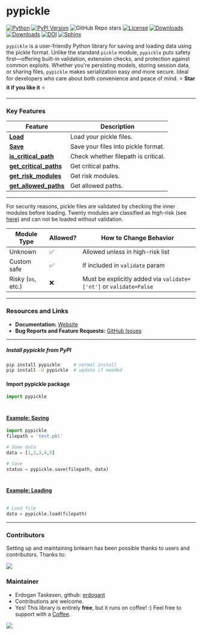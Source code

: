 # pypickle

[![Python](https://img.shields.io/pypi/pyversions/pypickle)](https://img.shields.io/pypi/pyversions/pypickle)
[![PyPI Version](https://img.shields.io/pypi/v/pypickle)](https://pypi.org/project/pypickle/)
![GitHub Repo stars](https://img.shields.io/github/stars/erdogant/pypickle)
[![License](https://img.shields.io/badge/license-MIT-green.svg)](https://github.com/erdogant/pypickle/blob/master/LICENSE)
[![Downloads](https://pepy.tech/badge/pypickle)](https://pepy.tech/project/pypickle)
[![Downloads](https://pepy.tech/badge/pypickle/month)](https://pepy.tech/project/pypickle/)
[![DOI](https://zenodo.org/badge/278702058.svg)](https://zenodo.org/badge/latestdoi/278702058)
[![Sphinx](https://img.shields.io/badge/Sphinx-Docs-Green)](https://erdogant.github.io/pypickle/)
<!---[![Coffee](https://img.shields.io/badge/coffee-black-grey.svg)](https://erdogant.github.io/donate/?currency=USD&amount=5)-->
<!---[![BuyMeCoffee](https://img.shields.io/badge/buymea-coffee-yellow.svg)](https://www.buymeacoffee.com/erdogant)-->



``pypickle`` is a user-friendly Python library for saving and loading data using the pickle format. Unlike the standard ``pickle`` module, ``pypickle`` puts safety first—offering built-in validation, extension checks, and protection against common exploits.
Whether you're persisting models, storing session data, or sharing files, ``pypickle`` makes serialization easy *and* more secure.
Ideal for developers who care about both convenience and peace of mind.
⭐️ **Star it if you like it** ⭐️

---

### Key Features

| Feature | Description |
|--------|-------------|
| [**Load**](https://erdogant.github.io/pypickle/pages/html/Parametric.html) | Load your pickle files. |
| [**Save**](https://erdogant.github.io/pypickle/pages/html/Save_and_Load.html#saving) | Save your files into pickle format. |
| [**is_critical_path**](https://erdogant.github.io/pypickle/pages/html/pypickle.pypickle.html#pypickle.pypickle.is_critical_path) | Check whether filepath is critical. |
| [**get_critical_paths**](https://erdogant.github.io/pypickle/pages/html/pypickle.pypickle.html#pypickle.pypickle.get_critical_paths) | Get critical paths. |
| [**get_risk_modules**](https://erdogant.github.io/pypickle/pages/html/pypickle.pypickle.html#pypickle.pypickle.get_risk_modules) | Get risk modules. |
| [**get_allowed_paths**](https://erdogant.github.io/pypickle/pages/html/pypickle.pypickle.html#pypickle.pypickle.get_allowed_paths) | Get allowed paths. |

---

For security reasons, pickle files are validated by checking the inner modules before loading. Twenty modules are classified as high-risk (see [here](https://erdogant.github.io/pypickle/pages/html/Save_and_Load.html#risk-modules)) and can not be loaded without validation.

| Module Type           | Allowed? | How to Change Behavior                                                  |
|-----------------------|----------|--------------------------------------------------------------------------|
| Unknown               | ✅       | Allowed unless in high-risk list                                            |
| Custom safe           | ✅       | If included in `validate` param                                         |
| Risky (`os`, etc.)    | ❌       | Must be explicitly added via `validate=['nt']` or `validate=False`      |

---

### Resources and Links
- **Documentation:** [Website](https://erdogant.github.io/pypickle)
- **Bug Reports and Feature Requests:** [GitHub Issues](https://github.com/erdogant/pypickle/issues)

---

##### Install pypickle from PyPI
```bash
pip install pypickle     # normal install
pip install -U pypickle  # update if needed
```

#### Import pypickle package
```python
import pypickle
```

#

#### [Example: Saving](https://erdogant.github.io/pypickle/pages/html/Save_and_Load.html#saving)

```python
import pypickle
filepath = 'test.pkl'

# Some data
data = [1,2,3,4,5]

# Save
status = pypickle.save(filepath, data)

```

#

#### [Example: Loading](https://erdogant.github.io/pypickle/pages/html/Save_and_Load.html#loading)

```python

# Load file
data = pypickle.load(filepath)

```

---


### Contributors
Setting up and maintaining bnlearn has been possible thanks to users and contributors. Thanks to:

<p align="left">
  <a href="https://github.com/erdogant/pypickle/graphs/contributors">
  <img src="https://contrib.rocks/image?repo=erdogant/pypickle" />
  </a>
</p>

### Maintainer
* Erdogan Taskesen, github: [erdogant](https://github.com/erdogant)
* Contributions are welcome.
* Yes! This library is entirely **free**, but it runs on coffee! :) Feel free to support with a <a href="https://erdogant.github.io/donate/?currency=USD&amount=5">Coffee</a>.

<a href="https://www.buymeacoffee.com/erdogant"><img src="https://img.buymeacoffee.com/button-api/?text=Buy me a coffee&emoji=&slug=erdogant&button_colour=FFDD00&font_colour=000000&font_family=Cookie&outline_colour=000000&coffee_colour=ffffff" /></a>


